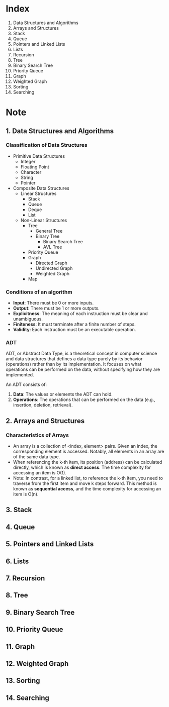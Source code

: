 # Index
1. Data Structures and Algorithms
2. Arrays and Structures
3. Stack
4. Queue
5. Pointers and Linked Lists
6. Lists
7. Recursion
8. Tree
9. Binary Search Tree
10. Priority Queue
11. Graph
12. Weighted Graph
13. Sorting
14. Searching

# Note
## 1. Data Structures and Algorithms
### Classification of Data Structures
- Primitive Data Structures
    - Integer
    - Floating Point
    - Character
    - String
    - Pointer
- Composite Data Structures
    - Linear Structures
        - Stack
        - Queue
        - Deque
        - List
    - Non-Linear Structures
        - Tree
            - General Tree
            - Binary Tree
                - Binary Search Tree
                - AVL Tree
        - Priority Queue
        - Graph
            - Directed Graph
            - Undirected Graph
            - Weighted Graph
        - Map
### Conditions of an algorithm
- **Input**: There must be 0 or more inputs.
- **Output**: There must be 1 or more outputs.
- **Explicitness**: The meaning of each instruction must be clear and unambiguous.
- **Finiteness**: It must terminate after a finite number of steps.
- **Validity**: Each instruction must be an executable operation.
### ADT
ADT, or Abstract Data Type, is a theoretical concept in computer science and data structures that defines a data type purely by its behavior (operations) rather than by its implementation. It focuses on what operations can be performed on the data, without specifying how they are implemented.

An ADT consists of:
1. **Data**: The values or elements the ADT can hold.
2. **Operations**: The operations that can be performed on the data (e.g., insertion, deletion, retrieval).
## 2. Arrays and Structures
### Characteristics of Arrays
- An array is a collection of <index, element> pairs. Given an index, the corresponding element is accessed. Notably, all elements in an array are of the same data type.
- When referencing the k-th item, its position (address) can be calculated directly, which is known as **direct access**. The time complexity for accessing an item is O(1).
- Note: In contrast, for a linked list, to reference the k-th item, you need to traverse from the first item and move k steps forward. This method is known as **sequential access**, and the time complexity for accessing an item is O(n).
## 3. Stack
## 4. Queue
## 5. Pointers and Linked Lists
## 6. Lists
## 7. Recursion
## 8. Tree
## 9. Binary Search Tree
## 10. Priority Queue
## 11. Graph
## 12. Weighted Graph
## 13. Sorting
## 14. Searching
